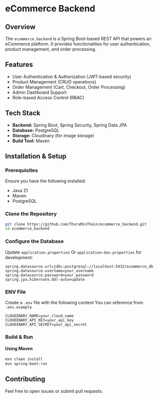 # eCommerce Backend

## Overview
The `ecommerce_backend` is a Spring Boot-based REST API that powers an eCommerce platform. It provides functionalities for user authentication, product management, and order processing.

## Features
- User Authentication & Authorization (JWT-based security)
- Product Management (CRUD operations)
- Order Management (Cart, Checkout, Order Processing)
- Admin Dashboard Support
- Role-based Access Control (RBAC)

## Tech Stack
- **Backend:** Spring Boot, Spring Security, Spring Data JPA
- **Database:** PostgreSQL
- **Storage:** Cloudinary (for image storage)
- **Build Tool:** Maven

## Installation & Setup

### Prerequisites
Ensure you have the following installed:
- Java 21
- Maven
- PostgreSQL

### Clone the Repository
```sh
git clone https://github.com/ThuraMinThein/ecommerce_backend.git
cd ecommerce_backend
```

### Configure the Database
Update `application.properties` Or `application-dev.properties` for development:
```properties
spring.datasource.url=jdbc:postgresql://localhost:5432/ecommerce_db
spring.datasource.username=your_username
spring.datasource.password=your_password
spring.jpa.hibernate.ddl-auto=update
```

### ENV File
Create a `.env` file  with the following content
You can reference from `.env.example`
```properties
CLOUDINARY_NAME=your_cloud_name
CLOUDINARY_API_KEY=your_api_key
CLOUDINARY_API_SECRET=your_api_secret
```

### Build & Run
#### Using Maven
```sh
mvn clean install
mvn spring-boot:run
```

## Contributing
Feel free to open issues or submit pull requests.